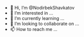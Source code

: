 - 👋 Hi, I’m @NodirbekShavkatov
- 👀 I’m interested in ...
- 🌱 I’m currently learning ...
- 💞️ I’m looking to collaborate on ...
- 📫 How to reach me ...

<!---
NodirbekShavkatov/NodirbekShavkatov is a ✨ special ✨ repository because its `README.md` (this file) appears on your GitHub profile.
You can click the Preview link to take a look at your changes.
--->
